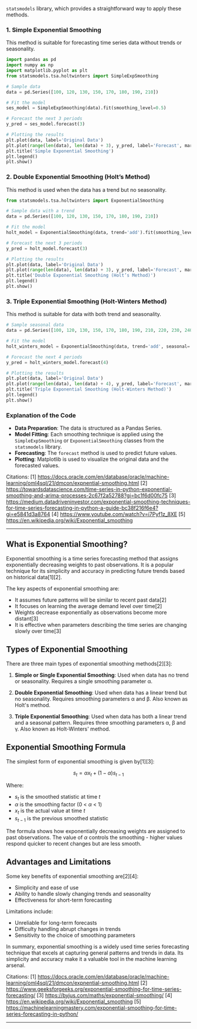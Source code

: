 `statsmodels` library, which provides a straightforward way to apply these methods.

### 1. Simple Exponential Smoothing

This method is suitable for forecasting time series data without trends or seasonality.

```python
import pandas as pd
import numpy as np
import matplotlib.pyplot as plt
from statsmodels.tsa.holtwinters import SimpleExpSmoothing

# Sample data
data = pd.Series([100, 120, 130, 150, 170, 180, 190, 210])

# Fit the model
ses_model = SimpleExpSmoothing(data).fit(smoothing_level=0.5)

# Forecast the next 3 periods
y_pred = ses_model.forecast(3)

# Plotting the results
plt.plot(data, label='Original Data')
plt.plot(range(len(data), len(data) + 3), y_pred, label='Forecast', marker='o')
plt.title('Simple Exponential Smoothing')
plt.legend()
plt.show()
```

### 2. Double Exponential Smoothing (Holt’s Method)

This method is used when the data has a trend but no seasonality.

```python
from statsmodels.tsa.holtwinters import ExponentialSmoothing

# Sample data with a trend
data = pd.Series([100, 120, 130, 150, 170, 180, 190, 210])

# Fit the model
holt_model = ExponentialSmoothing(data, trend='add').fit(smoothing_level=0.5, smoothing_trend=0.5)

# Forecast the next 3 periods
y_pred = holt_model.forecast(3)

# Plotting the results
plt.plot(data, label='Original Data')
plt.plot(range(len(data), len(data) + 3), y_pred, label='Forecast', marker='o')
plt.title('Double Exponential Smoothing (Holt’s Method)')
plt.legend()
plt.show()
```

### 3. Triple Exponential Smoothing (Holt-Winters Method)

This method is suitable for data with both trend and seasonality.

```python
# Sample seasonal data
data = pd.Series([100, 120, 130, 150, 170, 180, 190, 210, 220, 230, 240, 250])

# Fit the model
holt_winters_model = ExponentialSmoothing(data, trend='add', seasonal='add', seasonal_periods=4).fit()

# Forecast the next 4 periods
y_pred = holt_winters_model.forecast(4)

# Plotting the results
plt.plot(data, label='Original Data')
plt.plot(range(len(data), len(data) + 4), y_pred, label='Forecast', marker='o')
plt.title('Triple Exponential Smoothing (Holt-Winters Method)')
plt.legend()
plt.show()
```

### Explanation of the Code

- **Data Preparation**: The data is structured as a Pandas Series.
- **Model Fitting**: Each smoothing technique is applied using the `SimpleExpSmoothing` or `ExponentialSmoothing` classes from the `statsmodels` library.
- **Forecasting**: The `forecast` method is used to predict future values.
- **Plotting**: Matplotlib is used to visualize the original data and the forecasted values.


Citations:
[1] https://docs.oracle.com/en/database/oracle/machine-learning/oml4sql/21/dmcon/expnential-smoothing.html
[2] https://towardsdatascience.com/time-series-in-python-exponential-smoothing-and-arima-processes-2c67f2a52788?gi=bc1f6d00fc75
[3] https://medium.datadriveninvestor.com/exponential-smoothing-techniques-for-time-series-forecasting-in-python-a-guide-bc38f216f6e4?gi=e5841d3a8764
[4] https://www.youtube.com/watch?v=i7Pyf1z_8XE
[5] https://en.wikipedia.org/wiki/Exponential_smoothing

--------
## What is Exponential Smoothing?

Exponential smoothing is a time series forecasting method that assigns exponentially decreasing weights to past observations. It is a popular technique for its simplicity and accuracy in predicting future trends based on historical data[1][2].

The key aspects of exponential smoothing are:

- It assumes future patterns will be similar to recent past data[2]
- It focuses on learning the average demand level over time[2]
- Weights decrease exponentially as observations become more distant[3]
- It is effective when parameters describing the time series are changing slowly over time[3]

## Types of Exponential Smoothing

There are three main types of exponential smoothing methods[2][3]:

1. **Simple or Single Exponential Smoothing**: Used when data has no trend or seasonality. Requires a single smoothing parameter α.

2. **Double Exponential Smoothing**: Used when data has a linear trend but no seasonality. Requires smoothing parameters α and β. Also known as Holt's method.

3. **Triple Exponential Smoothing**: Used when data has both a linear trend and a seasonal pattern. Requires three smoothing parameters α, β and γ. Also known as Holt-Winters' method.

## Exponential Smoothing Formula

The simplest form of exponential smoothing is given by[1][3]:

$$s_t = \alpha x_t + (1 - \alpha) s_{t-1}$$

Where:
- $s_t$ is the smoothed statistic at time $t$ 
- $\alpha$ is the smoothing factor (0 < $\alpha$ < 1)
- $x_t$ is the actual value at time $t$
- $s_{t-1}$ is the previous smoothed statistic

The formula shows how exponentially decreasing weights are assigned to past observations. The value of $\alpha$ controls the smoothing - higher values respond quicker to recent changes but are less smooth.

## Advantages and Limitations

Some key benefits of exponential smoothing are[2][4]:

- Simplicity and ease of use
- Ability to handle slowly changing trends and seasonality
- Effectiveness for short-term forecasting

Limitations include:

- Unreliable for long-term forecasts 
- Difficulty handling abrupt changes in trends
- Sensitivity to the choice of smoothing parameters

In summary, exponential smoothing is a widely used time series forecasting technique that excels at capturing general patterns and trends in data. Its simplicity and accuracy make it a valuable tool in the machine learning arsenal.

Citations:
[1] https://docs.oracle.com/en/database/oracle/machine-learning/oml4sql/21/dmcon/expnential-smoothing.html
[2] https://www.geeksforgeeks.org/exponential-smoothing-for-time-series-forecasting/
[3] https://byjus.com/maths/exponential-smoothing/
[4] https://en.wikipedia.org/wiki/Exponential_smoothing
[5] https://machinelearningmastery.com/exponential-smoothing-for-time-series-forecasting-in-python/

------------------
